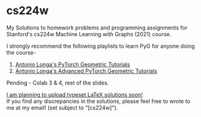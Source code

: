# cs224w
My Solutions to homework problems and programming assignments for Stanford's cs224w Machine Learning with Graphs (2021) course.

I strongly recommend the following playlists to learn PyG for anyone doing the course- 
1. [Antonio Longa's PyTorch Geometric Tutorials](https://www.youtube.com/playlist?list=PLGMXrbDNfqTzqxB1IGgimuhtfAhGd8lHF)
2. [Antonio Longa's Advanced PyTorch Geometric Tutorials](https://www.youtube.com/playlist?list=PLGMXrbDNfqTwPxitLVHEbT9Pd6-oR_cud)

Pending - Colab 3 & 4, rest of the slides.

<u>I am planning to upload typeset LaTeX solutions soon!</u><br>
If you find any discrepancies in the solutions, please feel free to wrote to me at my email! (set subject to "[cs224w]").
